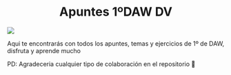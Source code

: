 <h1 align="center"> Apuntes 1ºDAW DV </h1>

 <p align="left">
   <img src="https://img.shields.io/badge/STATUS-EN%20DESAROLLO-green">
   </p>

Aqui te encontrarás con todos los apuntes, temas y ejercicios de
1º de DAW, disfruta y aprende mucho

PD: Agradeceria cualquier tipo de colaboración en el repositorio 🤝

